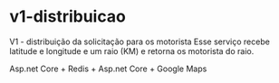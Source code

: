 # v1-distribuicao
V1 - distribuição da solicitação para os motorista 
Esse serviço recebe latitude e longitude e um raio (KM) e retorna os motorista do raio.

Asp.net Core + Redis + Asp.net Core + Google Maps
